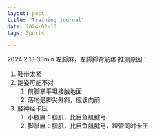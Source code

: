 ```yaml
---
layout: post
title: "Training journal"
date: 2024-02-13
tags: Sports

---
```


2024.2.13 30min.左脚麻，左脚脚背筋疼
推测原因：
1. 鞋带太紧
2. 跑姿可能不对
	1. 前脚掌平坦接触地面
	2. 落地是脚尖外斜，应该向前
3. 胫神经卡压
	1. 小腿麻：腘肌，比目鱼肌腱弓
	2. 脚掌麻：腘肌，比目鱼肌腱弓，踝管同时卡压